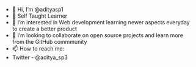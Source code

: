 - 👋 Hi, I’m @adityasp1
- 🌱 Self Taught Learner
- 👀 I’m interested in Web development learning newer aspects everyday to create a better product
- 💞️ I’m looking to collaborate on open source projects and learn more from the GitHub commmunity
- 📫 How to reach me:
- Twitter - @aditya_sp3

<!---
adityasp1/adityasp1 is a ✨ special ✨ repository because its `README.md` (this file) appears on your GitHub profile.
You can click the Preview link to take a look at your changes.
--->
